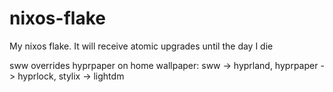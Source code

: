 # nixos-flake
My nixos flake. It will receive atomic upgrades until the day I die

sww overrides hyprpaper on home wallpaper: sww -> hyprland, hyprpaper -> hyprlock, stylix -> lightdm
